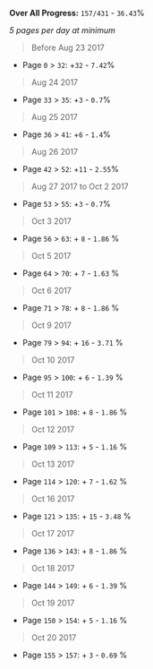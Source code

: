 **Over All Progress:** `157/431` - `36.43`%

*5 pages per day at minimum*

> Before Aug 23 2017
  * Page `0` > `32`: +`32` - `7.42`%
> Aug 24 2017
  * Page `33` > `35`: +`3` - `0.7`%
> Aug 25 2017
  * Page `36` > `41`: +`6` - `1.4`%
> Aug 26 2017
  * Page `42` > `52`: +`11` - `2.55`%
> Aug 27 2017 to Oct 2 2017
  * Page `53` > `55`: +`3` - `0.7`%
> Oct 3 2017
  * Page `56` >  `63`: + `8` - `1.86` %
> Oct 5 2017
  * Page `64` >  `70`: + `7` - `1.63` %
> Oct 6 2017
  * Page `71` >  `78`: + `8` - `1.86` %
> Oct 9 2017
  * Page `79` >  `94`: + `16` - `3.71` %
> Oct 10 2017
  * Page `95` >  `100`: + `6` - `1.39` %
> Oct 11 2017
  * Page `101` >  `108`: + `8` - `1.86` %
> Oct 12 2017
  * Page `109` >  `113`: + `5` - `1.16` %
> Oct 13 2017
  * Page `114` >  `120`: + `7` - `1.62` %
> Oct 16 2017
  * Page `121` >  `135`: + `15` - `3.48` %
> Oct 17 2017
  * Page `136` >  `143`: + `8` - `1.86` %
> Oct 18 2017
  * Page `144` >  `149`: + `6` - `1.39` %
> Oct 19 2017
  * Page `150` >  `154`: + `5` - `1.16` %
> Oct 20 2017
  * Page `155` >  `157`: + `3` - `0.69` %
